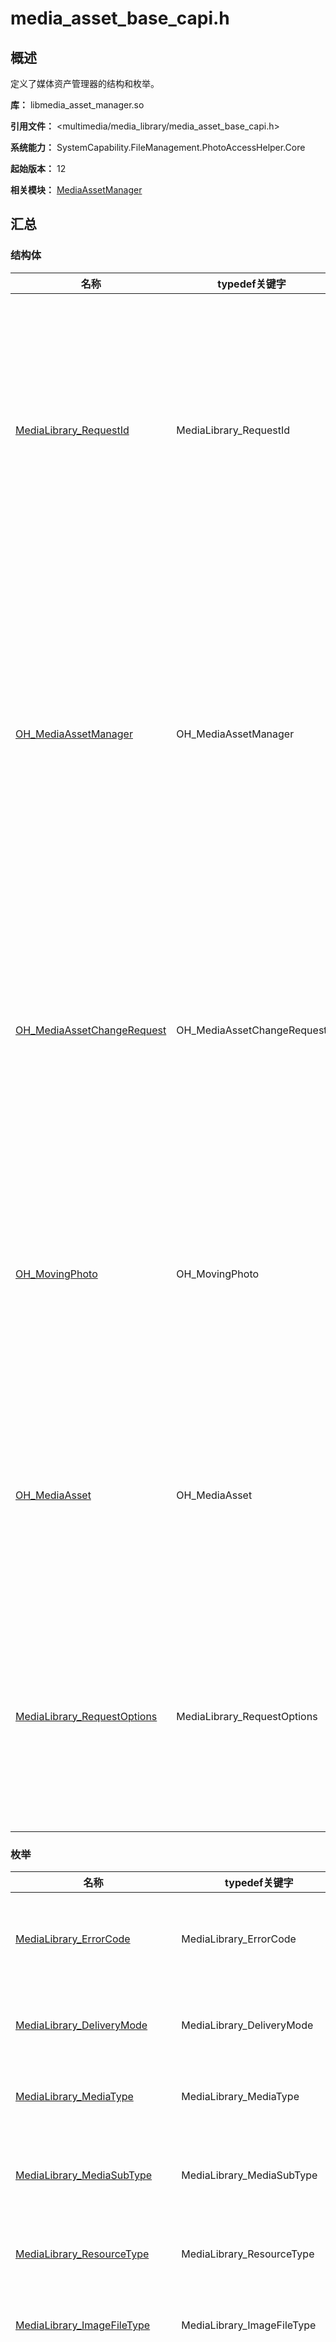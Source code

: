 # media_asset_base_capi.h

## 概述

定义了媒体资产管理器的结构和枚举。

**库：** libmedia_asset_manager.so

**引用文件：** <multimedia/media_library/media_asset_base_capi.h>

**系统能力：** SystemCapability.FileManagement.PhotoAccessHelper.Core

**起始版本：** 12

**相关模块：** [MediaAssetManager](capi-mediaassetmanager.md)

## 汇总

### 结构体

| 名称 | typedef关键字 | 描述 |
| -- | -- | -- |
| [MediaLibrary_RequestId](capi-mediaassetmanager-medialibrary-requestid.md) | MediaLibrary_RequestId | 定义请求Id。<br>当请求媒体库资源时，会返回此类型。<br>请求Id可用于取消请求。 |
| [OH_MediaAssetManager](capi-mediaassetmanager-oh-mediaassetmanager.md) | OH_MediaAssetManager | 定义媒体资产管理器。<br>此结构提供了请求媒体库资源的能力。<br>如果创建失败，则返回空指针。 |
| [OH_MediaAssetChangeRequest](capi-mediaassetmanager-oh-mediaassetchangerequest.md) | OH_MediaAssetChangeRequest | 定义媒体资产更改请求。<br>此结构体提供了处理媒体资产更改请求的能力。 |
| [OH_MovingPhoto](capi-mediaassetmanager-oh-movingphoto.md) | OH_MovingPhoto | 定义动态照片。<br>此结构体提供了获取关于动态照片的信息的能力。 |
| [OH_MediaAsset](capi-mediaassetmanager-oh-mediaasset.md) | OH_MediaAsset | 定义媒体资产。<br>此结构体提供了封装文件资源属性的能力。 |
| [MediaLibrary_RequestOptions](capi-mediaassetmanager-medialibrary-requestoptions.md) | MediaLibrary_RequestOptions | 请求策略模式配置项。<br>此结构体为媒体资源请求策略模式配置项。 |

### 枚举

| 名称 | typedef关键字 | 描述 |
| -- | -- | -- |
| [MediaLibrary_ErrorCode](#medialibrary_errorcode) | MediaLibrary_ErrorCode | 媒体库错误代码的枚举。 |
| [MediaLibrary_DeliveryMode](#medialibrary_deliverymode) | MediaLibrary_DeliveryMode | 请求资源分发模式。 |
| [MediaLibrary_MediaType](#medialibrary_mediatype) | MediaLibrary_MediaType | 媒体类型的枚举。 |
| [MediaLibrary_MediaSubType](#medialibrary_mediasubtype) | MediaLibrary_MediaSubType | 媒体资源子类型的枚举。 |
| [MediaLibrary_ResourceType](#medialibrary_resourcetype) | MediaLibrary_ResourceType | 资源类型的枚举。 |
| [MediaLibrary_ImageFileType](#medialibrary_imagefiletype) | MediaLibrary_ImageFileType | 图像文件类型的枚举。 |
| [MediaLibrary_MediaQuality](#medialibrary_mediaquality) | MediaLibrary_MediaQuality | 媒体资源质量枚举。此枚举与请求媒体资源时定义的分发模式有关。 |
| [MediaLibrary_MediaContentType](#medialibrary_mediacontenttype) | MediaLibrary_MediaContentType | 媒体内容类型的枚举。 |

### 函数

| 名称 | typedef关键字 | 描述 |
| -- | -- | -- |
| [typedef void (\*OH_MediaLibrary_OnDataPrepared)(int32_t result, MediaLibrary_RequestId requestId)](#oh_medialibrary_ondataprepared) | OH_MediaLibrary_OnDataPrepared | 当所请求的媒体资源准备完成时会触发回调。 |
| [typedef void (\*OH_MediaLibrary_OnImageDataPrepared)(MediaLibrary_ErrorCode result, MediaLibrary_RequestId requestId, MediaLibrary_MediaQuality mediaQuality, MediaLibrary_MediaContentType type,OH_ImageSourceNative* imageSourceNative)](#oh_medialibrary_onimagedataprepared) | OH_MediaLibrary_OnImageDataPrepared | 当请求的图像源准备就绪时会触发回调。 |
| [typedef void (\*OH_MediaLibrary_OnMovingPhotoDataPrepared)(MediaLibrary_ErrorCode result, MediaLibrary_RequestId requestId, MediaLibrary_MediaQuality mediaQuality, MediaLibrary_MediaContentType type,OH_MovingPhoto* movingPhoto)](#oh_medialibrary_onmovingphotodataprepared) | OH_MediaLibrary_OnMovingPhotoDataPrepared | 当请求的动态照片准备就绪时会触发回调。 |

### 变量

| 名称 | 描述 |
| -- | -- |
| static const int32_t UUID_STR_MAX_LENGTH = 37 | 定义UUID最大长度。这个常量定义了UUID字符串的最大长度。<br>**起始版本：** 12 |

## 枚举类型说明

### MediaLibrary_ErrorCode

```
enum MediaLibrary_ErrorCode
```

**描述**

媒体库错误代码的枚举。

**起始版本：** 12

| 枚举项 | 描述 |
| -- | -- |
| MEDIA_LIBRARY_OK = 0 | 媒体库结果正常。 |
| MEDIA_LIBRARY_PERMISSION_DENIED = 201 | 权限被拒绝。 |
| MEDIA_LIBRARY_PARAMETER_ERROR = 401 | 强制参数未指定，参数类型不正确或参数验证失败。 |
| MEDIA_LIBRARY_NO_SUCH_FILE = 23800101 | 文件不存在。 |
| MEDIA_LIBRARY_INVALID_DISPLAY_NAME = 23800102 | 显示名称无效。 |
| MEDIA_LIBRARY_INVALID_ASSET_URI = 23800103 | 资产uri无效。 |
| MEDIA_LIBRARY_INVALID_PHOTO_KEY = 23800104 | PhotoKey无效。 |
| MEDIA_LIBRARY_OPERATION_NOT_SUPPORTED = 23800201 | 不支持该操作。 |
| MEDIA_LIBRARY_INTERNAL_SYSTEM_ERROR = 23800301 | 内部系统错误。建议重试并检查日志。可能的原因：<br>1. 数据库已损坏。<br>2. 文件系统异常。<br>3. IPC请求超时。 |

### MediaLibrary_DeliveryMode

```
enum MediaLibrary_DeliveryMode
```

**描述**

请求资源分发模式。

快速分发：不考虑资源质量，直接基于现有资源返回。

高质量分发：返回高质量资源，若没有，则触发生成高质量资源，成功后才返回。

均衡分发：若存在高质量资源，则直接返回高质量资源。否则，先返回低质量资源，并触发生成高质量资源，成功后再返回一次高质量资源。

**起始版本：** 12

| 枚举项 | 描述 |
| -- | -- |
| MEDIA_LIBRARY_FAST_MODE = 0 | 快速分发。 |
| MEDIA_LIBRARY_HIGH_QUALITY_MODE = 1 | 高质量分发。 |
| MEDIA_LIBRARY_BALANCED_MODE = 2 | 均衡分发。 |

### MediaLibrary_MediaType

```
enum MediaLibrary_MediaType
```

**描述**

媒体类型的枚举。

**起始版本：** 12

| 枚举项 | 描述 |
| -- | -- |
| MEDIA_LIBRARY_IMAGE = 1 | 图像资产。 |
| MEDIA_LIBRARY_VIDEO = 2 | 视频资产。 |

### MediaLibrary_MediaSubType

```
enum MediaLibrary_MediaSubType
```

**描述**

媒体资源子类型的枚举。

**起始版本：** 12

| 枚举项 | 描述 |
| -- | -- |
| MEDIA_LIBRARY_DEFAULT = 0 | 默认照片类型。 |
| MEDIA_LIBRARY_MOVING_PHOTO = 3 | 动态照片类型。 |
| MEDIA_LIBRARY_BURST = 4 | 连拍照片类型。 |

### MediaLibrary_ResourceType

```
enum MediaLibrary_ResourceType
```

**描述**

资源类型的枚举。

**起始版本：** 12

| 枚举项 | 描述 |
| -- | -- |
| MEDIA_LIBRARY_IMAGE_RESOURCE = 1 | 图像资源。 |
| MEDIA_LIBRARY_VIDEO_RESOURCE = 2 | 视频资源。 |

### MediaLibrary_ImageFileType

```
enum MediaLibrary_ImageFileType
```

**描述**

图像文件类型的枚举。

**起始版本：** 12

| 枚举项 | 描述 |
| -- | -- |
| MEDIA_LIBRARY_IMAGE_JPEG = 1 | JPEG类型。 |
| MEDIA_LIBRARY_FILE_VIDEO = 3 | MPEG类型。<br>**起始版本：** 19 |

### MediaLibrary_MediaQuality

```
enum MediaLibrary_MediaQuality
```

**描述**

媒体资源质量枚举。

此枚举与请求媒体资源时定义的分发模式有关。

快速分发：不考虑资源质量，直接基于现有资源返回。

高质量分发：返回高质量资源，若没有，则触发生成高质量资源，成功后才返回。

均衡分发：若存在高质量资源，则直接返回高质量资源。否则，先返回低质量资源，并触发生成高质量资源，成功后再返回一次高质量资源。

**起始版本：** 12

| 枚举项 | 描述 |
| -- | -- |
| MEDIA_LIBRARY_QUALITY_FAST = 1 | 不考虑资源质量，直接返回的现有资源。 |
| MEDIA_LIBRARY_QUALITY_FULL = 2 | 高质量资源。 |

### MediaLibrary_MediaContentType

```
enum MediaLibrary_MediaContentType
```

**描述**

媒体内容类型的枚举。

**起始版本：** 12

| 枚举项 | 描述 |
| -- | -- |
| MEDIA_LIBRARY_COMPRESSED = 1 | 压缩媒体内容类型，指经过JPEG等格式编码后的图片资源。 |
| MEDIA_LIBRARY_PICTURE_OBJECT = 2 | 图片对象媒体内容类型，相关操作详见[OH_PictureNative](../apis-image-kit/capi-image-nativemodule-oh-picturenative.md)。 |


## 函数说明

### OH_MediaLibrary_OnDataPrepared()

```
typedef void (*OH_MediaLibrary_OnDataPrepared)(int32_t result, MediaLibrary_RequestId requestId)
```

**描述**

当所请求的媒体资源准备完成时会触发回调。

**起始版本：** 12


**参数：**

| 参数项 | 描述 |
| -- | -- |
| int32_t result | 请求资源处理的结果。 |
|  MediaLibrary_RequestId requestId | 请求Id。 |

### OH_MediaLibrary_OnImageDataPrepared()

```
typedef void (*OH_MediaLibrary_OnImageDataPrepared)(MediaLibrary_ErrorCode result,MediaLibrary_RequestId requestId, MediaLibrary_MediaQuality mediaQuality, MediaLibrary_MediaContentType type,OH_ImageSourceNative* imageSourceNative)
```

**描述**

当请求的图像源准备就绪时会触发回调。

**起始版本：** 12


**参数：**

| 参数项 | 描述 |
| -- | -- |
| [MediaLibrary_ErrorCode](#medialibrary_errorcode) result | 处理所请求资源的结果[MediaLibrary_ErrorCode](#medialibrary_errorcode)。 |
| [MediaLibrary_RequestId](capi-mediaassetmanager-medialibrary-requestid.md) requestId | 请求的[MediaLibrary_RequestId](capi-mediaassetmanager-medialibrary-requestid.md)。 |
|  [MediaLibrary_MediaQuality](#medialibrary_mediaquality) mediaQuality | 请求源的[MediaLibrary_MediaQuality](#medialibrary_mediaquality)。 |
|  [MediaLibrary_MediaContentType](capi-media-asset-base-capi-h.md#medialibrary_mediacontenttype) type | 请求源的[MediaLibrary_MediaContentType](capi-media-asset-base-capi-h.md#medialibrary_mediacontenttype)。 |
| [OH_ImageSourceNative](../apis-image-kit/capi-image-nativemodule-oh-imagesourcenative.md)* imageSourceNative | 当请求的图像源准备就绪时获取[OH_ImageSourceNative](../apis-image-kit/capi-image-nativemodule-oh-imagesourcenative.md)。 |

### OH_MediaLibrary_OnMovingPhotoDataPrepared()

```
typedef void (*OH_MediaLibrary_OnMovingPhotoDataPrepared)(MediaLibrary_ErrorCode result,MediaLibrary_RequestId requestId, MediaLibrary_MediaQuality mediaQuality, MediaLibrary_MediaContentType type,OH_MovingPhoto* movingPhoto)
```

**描述**

当请求的动态照片准备就绪时会触发回调。

**起始版本：** 13


**参数：**

| 参数项 | 描述 |
| -- | -- |
| [MediaLibrary_ErrorCode](#medialibrary_errorcode) result | 处理所请求资源的结果[MediaLibrary_ErrorCode](capi-media-asset-base-capi-h.md#medialibrary_errorcode)。 |
| [MediaLibrary_RequestId](capi-mediaassetmanager-medialibrary-requestid.md) requestId | 请求的[MediaLibrary_RequestId](capi-mediaassetmanager-medialibrary-requestid.md)。 |
|  [MediaLibrary_MediaQuality](#medialibrary_mediaquality) mediaQuality | 请求资源的[MediaLibrary_MediaQuality](#medialibrary_mediaquality)。 |
|  [MediaLibrary_MediaContentType](capi-media-asset-base-capi-h.md#medialibrary_mediacontenttype) type | 请求资源的[MediaLibrary_MediaContentType](capi-media-asset-base-capi-h.md#medialibrary_mediacontenttype)。 |
| [OH_MovingPhoto](capi-mediaassetmanager-oh-movingphoto.md)* movingPhoto | 当请求的动态图片准备就绪时获取[OH_MovingPhoto](capi-mediaassetmanager-oh-movingphoto.md)。 |


